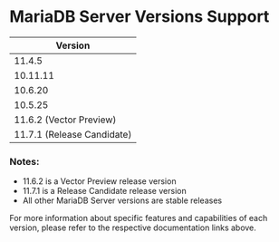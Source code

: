 # MariaDB Server Versions Support

| Version                    |
| -------------------------- |
| 11.4.5                     |
| 10.11.11                   |
| 10.6.20                    |
| 10.5.25                    |
| 11.6.2 (Vector Preview)    |
| 11.7.1 (Release Candidate) |

### Notes:

* 11.6.2 is a Vector Preview release version
* 11.7.1 is a Release Candidate release version
* All other MariaDB Server versions are stable releases

For more information about specific features and capabilities of each version, please refer to the respective documentation links above.
